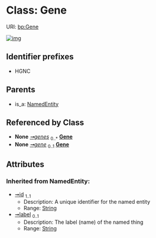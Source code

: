 
# Class: Gene




URI: [bp:Gene](http://w3id.org/ontogpt/biological-process-templateGene)


[![img](https://yuml.me/diagram/nofunky;dir:TB/class/[NamedEntity],[BiologicalProcess]-%20genes%200..*>[Gene&#124;id(i):string;label(i):string%20%3F],[GeneMolecularActivityRelationship]-%20gene%200..1>[Gene],[NamedEntity]^-[Gene],[GeneMolecularActivityRelationship],[BiologicalProcess])](https://yuml.me/diagram/nofunky;dir:TB/class/[NamedEntity],[BiologicalProcess]-%20genes%200..*>[Gene&#124;id(i):string;label(i):string%20%3F],[GeneMolecularActivityRelationship]-%20gene%200..1>[Gene],[NamedEntity]^-[Gene],[GeneMolecularActivityRelationship],[BiologicalProcess])

## Identifier prefixes

 * HGNC

## Parents

 *  is_a: [NamedEntity](NamedEntity.md)

## Referenced by Class

 *  **None** *[➞genes](biologicalProcess__genes.md)*  <sub>0..\*</sub>  **[Gene](Gene.md)**
 *  **None** *[➞gene](geneMolecularActivityRelationship__gene.md)*  <sub>0..1</sub>  **[Gene](Gene.md)**

## Attributes


### Inherited from NamedEntity:

 * [➞id](namedEntity__id.md)  <sub>1..1</sub>
     * Description: A unique identifier for the named entity
     * Range: [String](types/String.md)
 * [➞label](namedEntity__label.md)  <sub>0..1</sub>
     * Description: The label (name) of the named thing
     * Range: [String](types/String.md)
